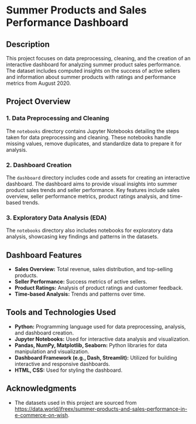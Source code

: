 # Summer Products and Sales Performance Dashboard

## Description

This project focuses on data preprocessing, cleaning, and the creation of an interactive dashboard for analyzing summer product sales performance. The dataset includes computed insights on the success of active sellers and information about summer products with ratings and performance metrics from August 2020.

## Project Overview

### 1. Data Preprocessing and Cleaning

The `notebooks` directory contains Jupyter Notebooks detailing the steps taken for data preprocessing and cleaning. These notebooks handle missing values, remove duplicates, and standardize data to prepare it for analysis.

### 2. Dashboard Creation

The `dashboard` directory includes code and assets for creating an interactive dashboard. The dashboard aims to provide visual insights into summer product sales trends and seller performance. Key features include sales overview, seller performance metrics, product ratings analysis, and time-based trends.

### 3. Exploratory Data Analysis (EDA)

The `notebooks` directory also includes notebooks for exploratory data analysis, showcasing key findings and patterns in the datasets.

## Dashboard Features

- **Sales Overview:** Total revenue, sales distribution, and top-selling products.
- **Seller Performance:** Success metrics of active sellers.
- **Product Ratings:** Analysis of product ratings and customer feedback.
- **Time-based Analysis:** Trends and patterns over time.

## Tools and Technologies Used

- **Python:** Programming language used for data preprocessing, analysis, and dashboard creation.
- **Jupyter Notebooks:** Used for interactive data analysis and visualization.
- **Pandas, NumPy, Matplotlib, Seaborn:** Python libraries for data manipulation and visualization.
- **Dashboard Framework (e.g., Dash, Streamlit):** Utilized for building interactive and responsive dashboards.
- **HTML, CSS:** Used for styling the dashboard.

## Acknowledgments

- The datasets used in this project are sourced from https://data.world/jfreex/summer-products-and-sales-performance-in-e-commerce-on-wish.


